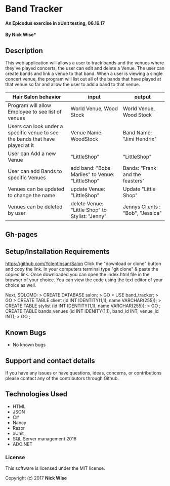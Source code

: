 # Band Tracker

#### An Epicodus exercise in xUnit testing, 06.16.17

#### **By Nick Wise***

## Description

This web application will allows a user to track bands and the venues where they've played concerts, the user can edit and delete a Venue. The user can create bands and link a venue to that band. When a user is viewing a single concert venue, the program will list out all of the bands that have played at that venue so far and allow the user to add a band to that venue. 

| Hair Salon behavior | input  | output  |
|---|---|---|
| Program will allow Employee to see list of venues | World Venue, Wood Stock | World Venue, Wood Stock| - Need a page that displays all venues.
| Users can look under a specific venue to see the bands that have played at it |Venue Name: WoodStock | Band Name: "Jimi Hendrix" | - on click route to id of selected Venue
| User can Add a new Venue| "LittleShop" | "LittleShop" | - form that gets the id and name of the new venue and routing within our save and find methods so they can be stored in database.
| User can add Bands to specific Venues| add band: "Bobs Marlies" to Venue: "LittleShop" | Bands: "Frank and the feasters"| 
| Venues can be updated to change the name| update Venue: "LittleShop"| Update "Little Shop"| - Update and Patch methods allow us to update user information.
| Venues can be deleted by user| delete Venue: "Little Shop" to Stylist: "Jenny" | Jennys Clients : "Bob", "Jessica"| - one to many relation ship where the client has a stylist Id attached to their name so we can delete a client.

## Gh-pages

## Setup/Installation Requirements

https://github.com/YcleptInsan/Salon
Click the "download or clone" button and copy the link.
In your computers terminal type "git clone" & paste the copied link.
Once downloaded you can open the index.html file in the browser of your choice.
You can view the code using the text editor of your choice as well.

Next, SQLCMD: > CREATE DATABASE salon; > GO > USE band_tracker; > GO > CREATE TABLE client (id INT IDENTITY(1,1), name VARCHAR(255)); > CREATE TABLE stylist (id INT IDENTITY(1,1), name VARCHAR(255)); > GO ; CREATE TABLE bands_venues (id INT IDENITY(1,1), band_id INT, venue_id INT); > GO ;

## Known Bugs

* No known bugs


## Support and contact details

If you have any issues or have questions, ideas, concerns, or contributions please contact any of the contributors through Github.

## Technologies Used

* HTML
* JSON
* C#
* Nancy
* Razor
* xUnit
* SQL Server management 2016
* ADO.NET

### License
This software is licensed under the MIT license.

Copyright (c) 2017 **Nick Wise**
